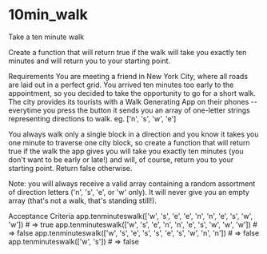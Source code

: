 # 10min_walk
Take a ten minute walk

Create a function that will return true if the walk will take you exactly ten minutes and will return you to your starting point.

Requirements
You are meeting a friend in New York City, where all roads are laid out in a perfect grid. You arrived ten minutes too early to the appointment, so you decided to take the opportunity to go for a short walk.
The city provides its tourists with a Walk Generating App on their phones -- everytime you press the button it sends you an array of one-letter strings representing directions to walk. eg. ['n', 's', 'w', 'e']

You always walk only a single block in a direction and you know it takes you one minute to traverse one city block, so create a function that will return true if the walk the app gives you will take you exactly ten minutes (you don't want to be early or late!) and will, of course, return you to your starting point. Return false otherwise.

Note: you will always receive a valid array containing a random assortment of direction letters ('n', 's', 'e', or 'w' only). It will never give you an empty array (that's not a walk, that's standing still!).

Acceptance Criteria
app.tenminuteswalk(['w', 's', 'e', 'e', 'n', 'n', 'e', 's', 'w', 'w']) # => true
app.tenminuteswalk(['w', 's', 'e', 'n', 'n', 'e', 's', 'w', 'w', 'w']) # => false
app.tenminuteswalk(['w', 's', 'e', 's', 's', 'e', 's', 'w', 'n', 'n']) # => false
app.tenminuteswalk(['w', 's']) # => false